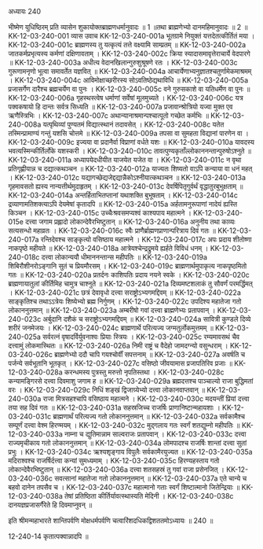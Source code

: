 अध्यायः 240

भीष्मेण युधिष्ठिरम् प्रति व्यासेन शुकायोक्तब्राह्मणधर्मानुवादः ॥ 1 ॥तथा ब्राह्मणेभ्यो दानमहिमानुवादः ॥ 2 ॥
KK-12-03-240-001	व्यास उवाच 
KK-12-03-240-001a	भूतग्रामे नियुक्तं यत्तदेतत्कीर्तितं मया ।
KK-12-03-240-001c	ब्राह्मणस्य तु यत्कृत्यं तत्ते वक्ष्यामि साम्प्रतम् ॥
KK-12-03-240-002a	जातकर्मप्रभृत्यस्य कर्मणां दक्षिणावताम् ।
KK-12-03-240-002c	क्रिया स्यादासमावृत्तेराचार्ये वेदपारगे ॥
KK-12-03-240-003a	अधीत्य वेदानखिलान्गुरुशुश्रूषणे रतः ।
KK-12-03-240-003c	गुरूणामनृणो भूत्वा समावर्तेत यज्ञवित् ॥
KK-12-03-240-004a	आचार्येणाभ्यनुज्ञातश्चतुर्णामेकमाश्रमम् ।
KK-12-03-240-004c	आविमोक्षाच्छरीरस्य सोऽवतिष्ठेद्यथाविधि ॥
KK-12-03-240-005a	प्रजासर्गेण दारैश्च ब्रह्मचर्येण वा पुनः ।
KK-12-03-240-005c	वने गुरुसकाशे वा यतिधर्मेण वा पुनः ॥
KK-12-03-240-006a	गृहस्थस्त्वेष धर्माणां सर्वेषां मूलमुच्यते ।
KK-12-03-240-006c	यत्र पक्वकषायो हि दान्तः सर्वत्र सिध्यति ॥
KK-12-03-240-007a	प्रजावान्श्रोत्रियो यज्वा मुक्त एव ऋणैस्त्रिभिः ।
KK-12-03-240-007c	अथान्यानाश्रमान्पश्चात्पूतो गच्छेत कर्मभिः ॥
KK-12-03-240-008a	यत्पृथिव्यां पुण्यतमं विद्यात्स्थानं तदावसेत् ।
KK-12-03-240-008c	यतेत तस्मिन्प्रामाण्यं गन्तुं यशसि चोत्तमे ॥
KK-12-03-240-009a	तपसा वा सुमहता विद्यानां पारणेन वा ।
KK-12-03-240-009c	इज्यया वा प्रदानैर्वा विप्राणां वर्धते यशः ॥
KK-12-03-240-010a	यावदस्य भवत्यस्मिन्कीर्तिर्लोके यशस्करी ।
KK-12-03-240-010c	तावत्पुण्यकृताँल्लोकाननन्तान्पुरुषोऽश्नुते ॥
KK-12-03-240-011a	अध्यापयेदधीयीत याजयेत यजेत वा ।
KK-12-03-240-011c	न वृथा प्रतिगृह्णीयान्न च दद्यात्कथञ्चन ॥
KK-12-03-240-012a	याज्यतः शिष्यतो वाऽपि कन्याया वा धनं महत् ।
KK-12-03-240-012c	यद्यागच्छेद्यजेद्दद्यान्नैकोऽश्नीयात्कथञ्चन ॥
KK-12-03-240-013a	गृहमावसतो ह्यस्य नान्यत्तीर्थमुदाहृतम् ।
KK-12-03-240-013c	देवर्षिपितृगुर्वर्थं वृद्धातुरबुभुक्षताम् ॥
KK-12-03-240-014a	अन्तर्हिताभितप्तानां यथाशक्ति बुभूषताम् ।
KK-12-03-240-014c	द्रव्याणामतिशक्त्याऽपि देयमेषां कृतादपि ॥
KK-12-03-240-015a	अर्हतामनुरूपाणां नादेयं ह्यस्ति किञ्चन ।
KK-12-03-240-015c	उच्चैःश्रवसमप्यश्वं काश्यपाय महात्मने ।
KK-12-03-240-015e	दत्त्वा जगाम प्रह्लादो लोकान्देवैरभिष्टुतान् ॥
KK-12-03-240-016a	अनुनीय तथा काव्यः सत्यसन्धो महाव्रतः ।
KK-12-03-240-016c	स्वैः प्राणैर्ब्राह्मणप्राणान्परित्राय दिवं गतः ॥
KK-12-03-240-017a	रन्तिदेवश्च साङ्कृत्यो वसिष्ठाय महात्मने ।
KK-12-03-240-017c	अपः प्रदाय शीतोष्णा नाकपृष्ठे महीयते ॥
KK-12-03-240-018a	आत्रेयश्चेन्द्रद्रुमये ह्यर्हते विविधं धनम् ।
KK-12-03-240-018c	दत्त्वा लोकान्ययौ धीमाननन्तान्स महीपतिः ॥
KK-12-03-240-019a	शिबिरौशीनरोऽङ्गानि सुतं च प्रियमौरसम् ।
KK-12-03-240-019c	ब्राह्मणार्थमुपाकृत्य नाकपृष्ठमितो गतः ॥
KK-12-03-240-020a	प्रतर्दनः काशिपतिः प्रदाय नयने स्वके ।
KK-12-03-240-020c	ब्राह्मणायातुलां कीर्तिमिह चामुत्र चाश्नुते ॥
KK-12-03-240-021a	दिव्यमष्टशलाकं तु सौवर्णं परमर्द्धिमत् ।
KK-12-03-240-021c	छत्रं देवावृधो दत्त्वा सराष्ट्रोऽभ्यगमद्दिवम् ॥
KK-12-03-240-022a	साङ्कृतिश्च तथाऽऽत्रेयः शिष्येभ्यो ब्रह्म निर्गुणम् ।
KK-12-03-240-022c	उपदिश्य महातेजा गतो लोकाननुत्तमान् ॥
KK-12-03-240-023a	अम्बरीषो गवां दत्त्वा ब्राह्मणेभ्यः प्रतापवान् ।
KK-12-03-240-023c	अर्बुदानि दशैकं च सराष्ट्रोऽभ्यगमद्दिवम् ॥
KK-12-03-240-024a	सावित्री कुण्डले दिव्ये शरीरं जनमेजयः ।
KK-12-03-240-024c	ब्राह्मणार्थे परित्यज्य जग्मतुर्लोकमुत्तमम् ॥
KK-12-03-240-025a	सर्वरत्नं वृषादर्विर्युवनाश्वः प्रियाः स्त्रियः ।
KK-12-03-240-025c	रम्यमावसथं चैव दत्त्वामुं लोकमास्थितः ॥
KK-12-03-240-026a	निमी राष्ट्रं च वैदेहो जामदग्न्यो वसुन्धराम् ।
KK-12-03-240-026c	ब्राह्मणेभ्यो ददौ चापि गयश्चोर्वीं सपत्तनाम् ॥
KK-12-03-240-027a	अवर्षति च पर्जन्ये सर्वभूतानि भूतकृत् ।
KK-12-03-240-027c	वसिष्ठो जीवयामास प्रजापतिरिव प्रजाः ॥
KK-12-03-240-028a	करन्धमस्य पुत्रस्तु मरुत्तो नृपतिस्तथा ।
KK-12-03-240-028c	कन्यामङ्गिरसे दत्त्वा दिवमाशु जगाम ह ॥
KK-12-03-240-029a	ब्रह्मदत्तश्च पाञ्चाल्यो राजा बुद्धिमतां वरः ।
KK-12-03-240-029c	निधिं शङ्खं द्विजाग्र्येभ्यो दत्त्वा लोकानवाप्तवान् ॥
KK-12-03-240-030a	राजा मित्रसहश्चापि वसिष्ठाय महात्मने ।
KK-12-03-240-030c	मदयन्तीं प्रियां दत्त्वा तया सह दिवं गतः ॥
KK-12-03-240-031a	सहस्रजिच्च राजर्षिः प्राणानिष्टान्महायशाः ।
KK-12-03-240-031c	ब्राह्मणार्थं परित्यज्य गतो लोकाननुत्तमान् ॥
KK-12-03-240-032a	सर्वकामैश्च सम्पूर्णं दत्त्वा वेश्म हिरण्मयम् ।
KK-12-03-240-032c	मुद्गलाय गतः स्वर्गं शतद्युम्नो महीपतिः ॥
KK-12-03-240-033a	नाम्ना च द्युतिमान्नाम साल्वराजः प्रतापवान् ।
KK-12-03-240-033c	दत्त्वा राज्यमृचीकाय गतो लोकाननुत्तमान् ॥
KK-12-03-240-034a	लोमपादश्च राजर्षिः शान्तां दत्त्वा सुतां प्रभुः ।
KK-12-03-240-034c	ऋश्यशृङ्गाय विपुलैः सर्वकामैरयुज्यत ॥
KK-12-03-240-035a	मदिराश्वश्च राजर्षिर्दत्त्वा कन्यां सुमध्यमाम् ।
KK-12-03-240-035c	हिरण्यहस्ताय गतो लोकान्देवैरभिष्टुतान् ॥
KK-12-03-240-036a	दत्त्वा शतसहस्रं तु गवां राजा प्रसेनजित् ।
KK-12-03-240-036c	सवत्सानां महातेजा गतो लोकाननुत्तमान् ॥
KK-12-03-240-037a	एते चान्ये च बहवो दानेन तपसैव च ।
KK-12-03-240-037c	महात्मानो गताः स्वर्गं शिष्टात्मानो जितेन्द्रियाः ॥
KK-12-03-240-038a	तेषां प्रतिष्ठिता कीर्तिर्यावत्स्थास्यति मेदिनी ।
KK-12-03-240-038c	दानयज्ञप्रजासर्गैरेते हि दिवमाप्नुवन् ॥ 

इति श्रीमन्महाभारते शान्तिपर्वणि मोक्षधर्मपर्वणि चत्वारिंशदधिकद्विशततमोऽध्यायः ॥ 240 ॥

12-240-14 कृतात्पक्वान्नादपि ॥
